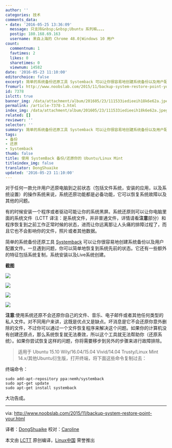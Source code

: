 ```yaml
---
author: ''
categories: 技术
comments_data:
- date: '2016-05-25 13:36:09'
  message: 只支持&nbsp;&nbsp;Ubuntu 系列嘛。。。。
  postip: 180.168.69.163
  username: 来自上海的 Chrome 48.0|Windows 10 用户
count:
  commentnum: 1
  favtimes: 2
  likes: 0
  sharetimes: 0
  viewnum: 14582
date: '2016-05-23 11:10:00'
editorchoice: false
excerpt: 简单的系统备份还原工具 Systemback 可以让你很容易地创建系统备份以及用户配置文件。一旦遇到问题，你可以简单地恢复到系统先前的状态。它还有一些额外的特征包括系统复制，系统安装以及Live系统创建。
fromurl: http://www.noobslab.com/2015/11/backup-system-restore-point-your.html
id: 7378
islctt: true
banner_img: /data/attachment/album/201605/23/111533iedieeih18k6e62a.jpeg
permalink: /article-7378-1.html
index_img: /data/attachment/album/201605/23/111533iedieeih18k6e62a.jpeg.thumb.jpg
related: []
reviewer: ''
selector: ''
summary: 简单的系统备份还原工具 Systemback 可以让你很容易地创建系统备份以及用户配置文件。一旦遇到问题，你可以简单地恢复到系统先前的状态。它还有一些额外的特征包括系统复制，系统安装以及Live系统创建。
tags:
- 备份
- 还原
- Systemback
thumb: false
title: 使用 SystemBack 备份/还原你的 Ubuntu/Linux Mint
titleindex_img: false
translator: DongShuaike
updated: '2016-05-23 11:10:00'
---
```


对于任何一款允许用户还原电脑到之前状态（包括文件系统，安装的应用，以及系统设置）的操作系统来说，系统还原功能都是必备功能，它可以恢复系统故障以及其他的问题。


有的时候安装一个程序或者驱动可能让你的系统黑屏。系统还原则可以让你电脑里面的系统文件（LCTT 译注：是系统文件，并非普通文件，详情请看**注意**部分）和程序恢复到之前工作正常时候的状态，进而让你远离那让人头痛的排障过程了，而且它也不会影响你的文件，照片或者其他数据。


简单的系统备份还原工具 [Systemback](https://launchpad.net/systemback) 可以让你很容易地创建系统备份以及用户配置文件。一旦遇到问题，你可以简单地恢复到系统先前的状态。它还有一些额外的特征包括系统复制，系统安装以及Live系统创建。


**截图**


![](/data/attachment/album/201605/23/111533iedieeih18k6e62a.jpeg)


 


![](/data/attachment/album/201605/23/111546u9clqqn5103qe3q3.jpeg)


 


![](/data/attachment/album/201605/23/111600g9fne36knjh9aurc.jpeg)


 


![](/data/attachment/album/201605/23/111631b1p0fsk5ndsd1bks.jpeg)


**注意**:使用系统还原不会还原你自己的文件、音乐、电子邮件或者其他任何类型的私人文件。对不同用户来讲，这既是优点又是缺点。坏消息是它不会还原你意外删除的文件，不过你可以通过一个文件恢复程序来解决这个问题。如果你的计算机没有创建还原点，那么系统恢复就无法奏效，所以这个工具就无法帮助你（还原系统）。如果你尝试恢复这样的问题，你将需要移步到另外的步骤来进行故障排除。



> 
> 适用于 Ubuntu 15.10 Wily/16.04/15.04 Vivid/14.04 Trusty/Linux Mint 14.x/其他Ubuntu衍生版，打开终端，将下面这些命令复制过去：
> 
> 
> 


终端命令：



```
sudo add-apt-repository ppa:nemh/systemback
sudo apt-get update
sudo apt-get install systemback
```

大功告成。




---


via: <http://www.noobslab.com/2015/11/backup-system-restore-point-your.html>


译者：[DongShuaike](https://github.com/DongShuaike) 校对：[Caroline](https://github.com/carolinewuyan)


本文由 [LCTT](https://github.com/LCTT/TranslateProject) 原创编译，[Linux中国](https://linux.cn/) 荣誉推出